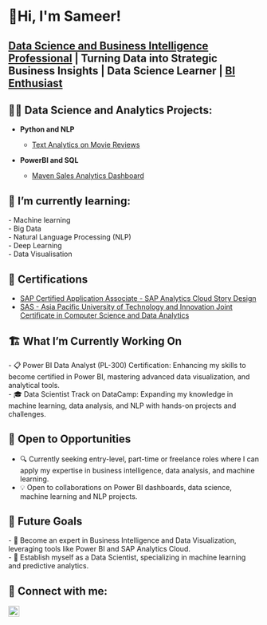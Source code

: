 
## <h1>👋Hi, I'm Sameer! <br/>
<h2> <a href="https://www.linkedin.com/in/sameer-ul-haq/"> Data Science and Business Intelligence Professional</a> </a> | <a> Turning Data into Strategic Business Insights </a> | <a> Data Science Learner </a> | <a href="https://github.com/sameerulhaq2"> BI Enthusiast </a></h2>

<h2>👨‍💻 Data Science and Analytics Projects:</h2>

- <b>Python and NLP</b>
  - [Text Analytics on Movie Reviews](https://github.com/sameerulhaq2/Text-Analytics-Project)
    
- <b> PowerBI and SQL</b>
  - [Maven Sales Analytics Dashboard](https://github.com/sameerulhaq2/Maven_Sales_Project)

    
<h2>🌱 I’m currently learning:</h2>
  - Machine learning<br/>
  - Big Data <br/>
  - Natural Language Processing (NLP) <br/>
  - Deep Learning <br/>
  - Data Visualisation <br/>

<h2> 📑 Certifications </h2>

 - [SAP Certified Application Associate - SAP Analytics Cloud Story Design](https://www.credly.com/badges/9e83ece5-f8c7-4fd0-b939-c53c69d567f7/linked_in_profile)
 - [SAS - Asia Pacific University of Technology and Innovation Joint Certificate in Computer Science and Data Analytics](https://www.credly.com/badges/2091cb6e-0c8d-48cf-bbb2-62c531007d9b/linked_in_profile)

<h2>🏗️ What I’m Currently Working On </h2>
- 📋 Power BI Data Analyst (PL-300) Certification: Enhancing my skills to become certified in Power BI, mastering advanced data visualization, and analytical tools.</br>
- 🎓 Data Scientist Track on DataCamp: Expanding my knowledge in machine learning, data analysis, and NLP with hands-on projects and challenges.

<h2>🤝 Open to Opportunities</h2>

- 🔍 Currently seeking entry-level, part-time or freelance roles where I can apply my expertise in business intelligence, data analysis, and machine learning.
- 💡 Open to collaborations on Power BI dashboards, data science, machine learning and NLP projects.

<h2>🎯 Future Goals </h2>
- 💼 Become an expert in Business Intelligence and Data Visualization, leveraging tools like Power BI and SAP Analytics Cloud.</br>
- 🧠 Establish myself as a Data Scientist, specializing in machine learning and predictive analytics.
 
<h2> 🤳 Connect with me:</h2>

[<img align="left" alt="SAMEER UL HAQ | LinkedIn" width="22px" src="https://cdn.jsdelivr.net/npm/simple-icons@v3/icons/linkedin.svg" />][linkedin]


[linkedin]: https://www.linkedin.com/in/sameer-ul-haq
